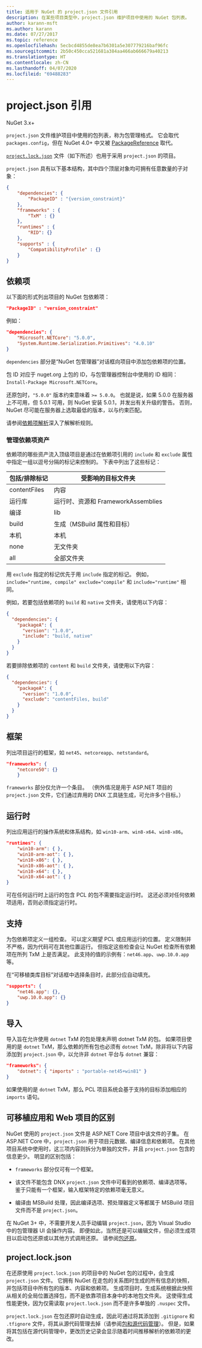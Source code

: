 ```yaml
---
title: 适用于 NuGet 的 project.json 文件引用
description: 在某些项目类型中，project.json 维护项目中使用的 NuGet 包列表。
author: karann-msft
ms.author: karann
ms.date: 07/27/2017
ms.topic: reference
ms.openlocfilehash: 5ecbcd4855de8ea7b6301a5e307779216baf96fc
ms.sourcegitcommit: 2b50c450cca521681a384aa466ab666679a40213
ms.translationtype: HT
ms.contentlocale: zh-CN
ms.lasthandoff: 04/07/2020
ms.locfileid: "69488283"
---
```

# <a name="projectjson-reference"></a>project.json 引用

NuGet 3.x+ 

`project.json` 文件维护项目中使用的包列表，称为包管理格式。 它会取代 `packages.config`，但在 NuGet 4.0+ 中又被 [PackageReference](../consume-packages/package-references-in-project-files.md) 取代。

[`project.lock.json`](#projectlockjson) 文件（如下所述）也用于采用 `project.json` 的项目。

`project.json` 具有以下基本结构，其中四个顶层对象均可拥有任意数量的子对象：

```json
{
    "dependencies": {
        "PackageID" : "{version_constraint}"
    },
    "frameworks" : {
        "TxM" : {}
    },
    "runtimes" : {
        "RID": {}
    },
    "supports" : {
        "CompatibilityProfile" : {}
    }
}
```

## <a name="dependencies"></a>依赖项

以下面的形式列出项目的 NuGet 包依赖项：

```json
"PackageID" : "version_constraint"
```

例如：

```json
"dependencies": {
    "Microsoft.NETCore": "5.0.0",
    "System.Runtime.Serialization.Primitives": "4.0.10"
}
```

`dependencies` 部分是“NuGet 包管理器”对话框向项目中添加包依赖项的位置。

包 ID 对应于 nuget.org 上包的 ID，与包管理器控制台中使用的 ID 相同：`Install-Package Microsoft.NETCore`。

还原包时，`"5.0.0"` 版本约束意味着 `>= 5.0.0`。 也就是说，如果 5.0.0 在服务器上不可用，但 5.0.1 可用，则 NuGet 安装 5.0.1，并发出有关升级的警告。 否则，NuGet 尽可能在服务器上选取最低的版本，以与约束匹配。

请参阅[依赖项解析](../concepts/dependency-resolution.md)深入了解解析规则。

### <a name="managing-dependency-assets"></a>管理依赖项资产

依赖项的哪些资产流入顶级项目是通过在依赖项引用的 `include` 和 `exclude` 属性中指定一组以逗号分隔的标记来控制的。 下表中列出了这些标记：

| 包括/排除标记 | 受影响的目标文件夹 |
| --- | --- |
| contentFiles | 内容  |
| 运行库 | 运行时、资源和 FrameworkAssemblies  |
| 编译 | lib |
| build | 生成（MSBuild 属性和目标） |
| 本机 | 本机 |
| none | 无文件夹 |
| all | 全部文件夹 |

用 `exclude` 指定的标记优先于用 `include` 指定的标记。 例如，`include="runtime, compile" exclude="compile"` 和 `include="runtime"` 相同。

例如，若要包括依赖项的 `build` 和 `native` 文件夹，请使用以下内容：

```json
{
  "dependencies": {
    "packageA": {
      "version": "1.0.0",
      "include": "build, native"
    }
  }
}
```

若要排除依赖项的 `content` 和 `build` 文件夹，请使用以下内容：

```json
{
  "dependencies": {
    "packageA": {
      "version": "1.0.0",
      "exclude": "contentFiles, build"
    }
  }
}
```

## <a name="frameworks"></a>框架

列出项目运行的框架，如 `net45`、`netcoreapp`、`netstandard`。

```json
"frameworks": {
    "netcore50": {}
    }
 ```

`frameworks` 部分仅允许一个条目。 （例外情况是用于 ASP.NET 项目的 `project.json` 文件，它们通过弃用的 DNX 工具链生成，可允许多个目标。）

## <a name="runtimes"></a>运行时

列出应用运行的操作系统和体系结构，如 `win10-arm`、`win8-x64`、`win8-x86`。

```json
"runtimes": {
    "win10-arm": { },
    "win10-arm-aot": { },
    "win10-x86": { },
    "win10-x86-aot": { },
    "win10-x64": { },
    "win10-x64-aot": { }
}
```

可在任何运行时上运行的包含 PCL 的包不需要指定运行时。 这还必须对任何依赖项适用，否则必须指定运行时。


## <a name="supports"></a>支持

为包依赖项定义一组检查。 可以定义期望 PCL 或应用运行的位置。 定义限制并不严格，因为代码可在其他位置运行。 但指定这些检查会让 NuGet 检查所有依赖项在所列 TxM 上是否满足。 此支持的值的示例有：`net46.app`、`uwp.10.0.app` 等。

在“可移植类库目标”对话框中选择条目时，此部分应自动填充。

```json
"supports": {
    "net46.app": {},
    "uwp.10.0.app": {}
}
```

## <a name="imports"></a>导入

导入旨在允许使用 `dotnet` TxM 的包处理未声明 dotnet TxM 的包。 如果项目使用的是 `dotnet` TxM，那么依赖的所有包也必须有 `dotnet` TxM，除非将以下内容添加到 `project.json` 中，以允许非 `dotnet` 平台与 `dotnet` 兼容：

```json
"frameworks": {
    "dotnet": { "imports" : "portable-net45+win81" }
}
```

如果使用的是 `dotnet` TxM，那么 PCL 项目系统会基于支持的目标添加相应的 `imports` 语句。

## <a name="differences-from-portable-apps-and-web-projects"></a>可移植应用和 Web 项目的区别

NuGet 使用的 `project.json` 文件是 ASP.NET Core 项目中该文件的子集。 在 ASP.NET Core 中，`project.json` 用于项目元数据、编译信息和依赖项。 在其他项目系统中使用时，这三项内容则拆分为单独的文件，并且 `project.json` 包含的信息更少。 明显的区别包括：

- `frameworks` 部分仅可有一个框架。

- 该文件不能包含 DNX `project.json` 文件中可看到的依赖项、编译选项等。 鉴于只能有一个框架，输入框架特定的依赖项毫无意义。

- 编译由 MSBuild 处理，因此编译选项、预处理器定义等都属于 MSBuild 项目文件而不是 `project.json`。

在 NuGet 3+ 中，不需要开发人员手动编辑 `project.json`，因为 Visual Studio 中的包管理器 UI 会操作内容。 即便如此，当然还是可以编辑文件，但必须生成项目以启动包还原或以其他方式调用还原。 请参阅[包还原](../consume-packages/package-restore.md)。


## <a name="projectlockjson"></a>project.lock.json

在还原使用 `project.lock.json` 的项目中的 NuGet 包的过程中，会生成 `project.json` 文件。 它拥有 NuGet 在走包的关系图时生成的所有信息的快照，并包括项目中所有包的版本、内容和依赖项。 生成项目时，生成系统根据此快照从相关的全局位置选择包，而不是依靠项目本身中的本地包文件夹。 这使得生成性能更快，因为仅需读取 `project.lock.json` 而不是许多单独的 `.nuspec` 文件。

`project.lock.json` 在包还原时自动生成，因此可通过将其添加到 `.gitignore` 和 `.tfignore` 文件，将其从源代码管理去掉（请参阅[包和源代码管理](../consume-packages/packages-and-source-control.md)）。 但是，如果将其包括在源代码管理中，更改历史记录会显示随着时间推移解析的依赖项的更改。
